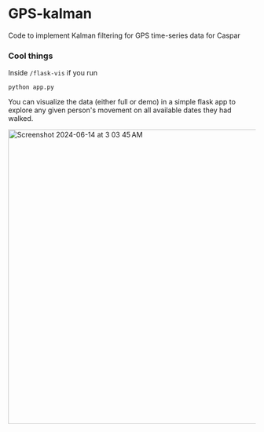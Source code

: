 # GPS-kalman
Code to implement Kalman filtering for GPS time-series data for Caspar

### Cool things
Inside `/flask-vis` if you run
```shell
python app.py
```

You can visualize the data (either full or demo) in a simple flask app to explore any given person's movement on all available dates they had walked.

<img width="600" alt="Screenshot 2024-06-14 at 3 03 45 AM" src="https://github.com/hyuncat/GPS-kalman/assets/114366569/974b6b84-ea68-4823-95e3-5c165cb5070f">
